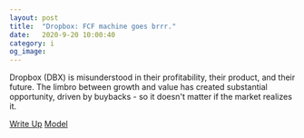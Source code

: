 ```yaml
---
layout: post
title:  "Dropbox: FCF machine goes brrr."
date:   2020-9-20 10:00:40
category: i
og_image:
---
```


Dropbox (DBX) is misunderstood in their profitability, their product, and their future. The limbro between growth and value has created substantial opportunity, driven by buybacks - so it doesn't matter if the market realizes it.


<a href="https://csahil.github.io/assets/DBX.pdf">Write Up</a>
<a href="https://csahil.github.io/assets/DBX_model.pdf">Model</a>

